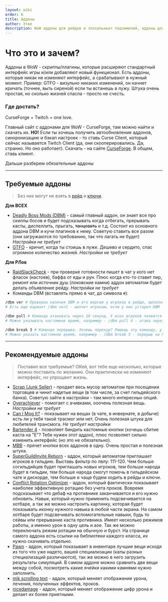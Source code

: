 ```yaml
---
layout: wiki
order: 6
title: Аддоны
author: Этке
description: WoW аддоны для рейдов и эпохальных+ подземелий, аддоны для РЛов (чек фласок и еды), аддоны для обычной игры. Все в одном месте со ссылками на Curse
---
```


# Что это и зачем?

Аддоны в WoW - скрипты/плагины, которые расширяют стандартный интерфейс игры и/или добавляют новый функционал. Есть аддоны, которые никак не изменяют интерфейс, а срабатывают в нужный момент. Пример: GTFO - визульно никаких изменений, он начнет кричать (точнее, выть сиреной) если ты встанешь в лужу. Штука очень простая, но сколько жизней спасла - просто не счесть.

### Где достать?

CurseForge + Twitch = one love.

Главный сайт с аддонами для WoW - CurseForge, там можно найти и скачать их. **НО!** Если ты хочешь получить автообновление аддонов, синхронизацию и бэкап настроек - то ставь Curse Client, который сейчас называется Twitch Client (да, они скооперировались. Да, странно. Но оно работает). Скачать - на сайте [CurseForge](https://www.curseforge.com/twitch-client). В общем, ставь клиент.

Дальше разберем обязательные аддоны

<hr>

## Требуемые аддоны

> Без них могут не взять в [рейд](/wiki/raid) и [ключи](/wiki/keystones).

**Для ВСЕХ**

* [Deadly Boss Mods (DBM)](https://www.curseforge.com/wow/addons/deadly-boss-mods) - самый главный аддон, он знает все про скиллы босов и будет подсказывать когда отбегать, прерывать касты, диспеллить, прыгать, ~~танцевать~~ и т.д. Состоит из основного аддона DBM и кучи плагинов к нему. Советую ставить все разом (они загружаются по требованию, так что лагать не будет) _Настройки не требует_
* [GTFO](https://www.curseforge.com/wow/addons/gtfo) - кричит, когда ты стоишь в луже. Дешево и сердито, спас огромное количество жизней. _Настройки не требует_

**Для РЛов**

* [RaidSlackCheck](https://www.curseforge.com/wow/addons/raidslackcheck) - при проверке готовности пишет в чат у кого нет фласок (настоев), баффа от еды и рун. Плюс когда кто-то ставит пир, ремонт или источник душ (локовские камни) аддон автоматом будет делать объявление рейду. _Настройки не требует_
* Команды DBM (вставлять прямо в чат, до символа `#`):

```bash
/dbm ver # Проверка наличия DBM и его версии у игроков в рейде, выполнять при сборе.
# Есть еще вариант /dbm ver2 - шепчет игрокам, если у них устарел DBM

/dbm pull # Команда атаковать через 10 секунд. У всех игроков появится таймер с пояснением посреди экрана.
# Можно указывать кастомное время, например - /dbm pull 4 - атака через 4 секунды

/dbm break 3 # Команда перерыва. Хочешь перекур? Пишешь эту команду, у всех игроков появляется уведомление и таймер.
# Можно указать кастомное время, например - /dbm break 5 - перерыв на 5 минут
```

<hr>

## Рекомендуемые аддоны

> Поставил все требуемые? ОКей, вот тебе еще несколько, которые можно поставить по желанию. Они практически не изменяют интерфейс, но упрощают жизнь.

* [Scrap (Junk Seller)](https://www.curseforge.com/wow/addons/scrap) - продает весь мусор автоматом при посещении торговцев и чинит надетые вещи (в том числе, за счет гильдейского банка). Советую зайти в настройки - там много интересных опций.
* [Overachiever](https://www.curseforge.com/wow/addons/overachiever) - помогает с ачивками, ооочень полезная вещь. _Настройки не требует_
* [Can I Mog It?](https://www.curseforge.com/wow/addons/can-i-mog-it) - показывает на вещах (в чате, в инвернате, в добыче) есть ли у тебя такой трасмог или нет. Очень полезная штука для любителей трансмога. _Не требует настройки_
* [Bartender 4](https://www.curseforge.com/wow/addons/bartender4) - позволяет биндить кастомные кнопки (хочешь сбитие каста на "Е"? Тебе нужен этот аддон), плюс позволяет сильно изменить интерфейс (но это не обязательно).
* [MBB](https://www.curseforge.com/wow/addons/mbb) - прячет кнопки всех аддонов в одну. Очень простая и полезная штука.
* [SuperGuildInvite Reborn](https://www.curseforge.com/wow/addons/superguildinvite-reborn) - аддон, который автоматом приглашает игроков в гильдию. Выставь фильтр по лвлу: 111-120. Чем больше согильдийцев будет приглашать новых игроков, тем больше народа будет в гильдии, тем больше народа смогут помочь в гильдейском чате и дискорде, тем больше и чаще будем ходить в рейды и ключи.
* [Conflict Rotation Optimizer](https://www.curseforge.com/wow/addons/conflict-rotation-optimizer-conro) - аддон, который фактически показывает наиболее эффективную ротацию без учета проков. Вовремя подсказывает что дебаф на противнике заканчивается и его нужно обновить. Навык, который нужно применить подсвечивается на хотбаре, а так же можно настроить картинку, которая будет показывать иконку нужного навыка в любой части экрана. На самом хотбаре будет подсвечивать вспомогательные навыки, будь то сейвы или прерывание каста противника. Имеет несколько режимов работы, а именно урон в одну цель и аое. Так же можно переключать режим ротации на обычную и бурст. На странице самого аддона есть ссылки на библиотеки каждого класса, их нужно скачивать отдельно.
* [Pawn](https://www.curseforge.com/wow/addons/pawn) - аддон, который показывает в инвентаре лучшие вещи исходя из того что уже надето, вашей специализации (капы разных специализаций различаются), так же можно в него загрузить результаты симуляций. В самом аддоне можно сравнить две вещи между собой, посмотреть какие ячейки какими камнями нужно заполнить.
* [mik scrolling text](https://wow.curseforge.com/projects/mik-scrolling-battle-text) - аддон, который меняет отображение урона, лечения, полученных эффектов, проков.
* [nicedamage](https://wow.curseforge.com/projects/project-7401/files) - аддон, который меняет отображение цифр урона и делает их более приятными.
